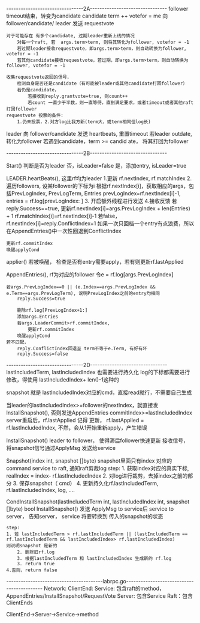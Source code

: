 
--------------------------------2A--------------------------------
follower
timeout结束，转变为candidate
candidate
term ++ 
votefor = me
向follower/candidate/ leader 发送 requestvote

	对于可能存在 有多个candidate, 过期leader重新上线的情况
		对每一个raft, 若  args.term>term, 则将其转化为follower, votefor = -1
		若过期leader接收requestvote，即args.term>term，则自动转换为follower, votefor = -1
		若其他candidate接收requestvote，若过期，即args.term>term，则自动转换为follower, votefor = -1

	收集requestvote返回的信号，
		检测自身是否还是candidate（有可能被leader或其他candidate打回follower）
		若仍是candidate，
			若接收到reply.grantvote=true, 则count++
			若count 一直少于半数，则一直等待，直到满足要求，或者timeout或者其他raft打回follower
	requestvote 投票的条件:
		1.仍未投票，2.对方log比我方新(term大，或term相同但log长)

leader 
向 follower/candidate 发送 heartbeats, 重置timeout
	若leader outdate, 转化为follower
	若遇到candidate，term >= candid
ate， 将其打回为follower

--------------------------------2B--------------------------------

Start() 
判断是否为leader
	否，isLeader=false
	是，添加entry, isLeader=true


LEADER.heartBeats(), 这里rf均为leader
1.更新 rf.nextIndex,  rf.matchIndex
2.遍历followers, 设某follower的下标为i
	根据rf.nextIndex[i]，获取相应的args，包括PrevLogIndex, PrevLogTerm, Entries
	prevLogIndex=rf.nextIndex[i]-1, entries = rf.log[prevLogIndex: ]
3. 开启额外线程进行发送
4.接收反馈
	若reply.Success==true, 
		更新rf.nextIndex[i]=args.PrevLogIndex + len(Entries) + 1
		rf.matchIndex[i]=rf.nextIndex[i]-1
	若false，
		rf.nextIndex[i]=reply.ConflictIndex+1
		如果一次只回档一个entry有点浪费，所以在AppendEntries()中一次性回退到ConflictIndex
	
	更新rf.commitIndex
	唤醒applyCond

applier()
	若被唤醒， 检查是否有entry需要apply，若有则更新rf.lastApplied

AppendEntries(), rf为对应的follower
	令e = rf.log[args.PrevLogIndex]
	
	若args.PrevLogIndex==0 || (e.Index==args.PrevLogIndex && e.Term==args.PrevLogTerm), 说明PrevLogIndex之前的entry均相同
		reply.Success=true

		删除rf.log[PrevLogIndex+1:]
		添加args.Entries
		若args.LeaderCommit>rf.commitIndex,
			更新rf.commitIndex
		唤醒applyCond
	若不匹配，
		reply.ConflictIndex回退至 term不等于e.Term, 有好有坏	
		reply.Success=false


--------------------------------2D--------------------------------
lastIncludedTerm,  lastIncludedIndex 也需要进行持久化
log的下标都需要进行修改，得使用 lastIncludedIndex+ len()-1这种的

snapshot 就是 lastIncludedIndex对应的cmd，直接read就行，不需要自己生成

当leader的lastIncludedIndex>=follower的nextIndex，就直接发InstallSnapshot(), 否则发送AppendEntries
commitIndex>=lastIncludedIndex
server重启后，rf.lastApplied 记得 更新， rf.lastApplied = rf.lastIncludedIndex, 不然，会从1开始重新apply，产生错误


InstallSnapshot()
	leader to follower， 使得滞后follower快速更新
	接收信号， 将snapshot信号通过ApplyMsg 发送给service
	

Snapshot(index int, snapshot []byte)
	snapshot里面只有index 对应的command 
	service to raft, 通知raft剪裁log
	step:
	1. 获取index对应的真实下标, realIndex = index- rf.lastIncludedIndex
	2. 对log进行裁剪，去掉index之前的部分
	3. 保存snapshot（ cmd）
	4. 更新持久化rf.lastIncludedTerm, rf.lastIncludedIndex, log, ....
	

CondInstallSnapshot(lastIncludedTerm int, lastIncludedIndex int, snapshot []byte) bool
	InstallSnapshot() 发送 ApplyMsg to service后
	service to server， 告知server， service 将要转换到 传入的snapshot的状态
	
	step:
	1. 若 lastIncludedTerm > rf.lastIncludedTerm || (lastIncludedTerm == rf.lastIncludedTerm && lastIncludedIndex> rf.lastIncludedIndex) 
	则说明snapshot 是新的
		2. 删除旧rf.log
		3. 根据lastIncludedTerm 和 lastIncludedIndex 生成新的 rf.log
		3. return true
	4.否则，return false

----------------------------------------labrpc.go-------------------------------------------
Network: 
ClientEnd:
Service: 包含raft的method，AppendEntries/InstallSnapshot/RequestVote
Server: 包含Service
Raft：包含ClientEnds

ClientEnd->Server->Service->method
